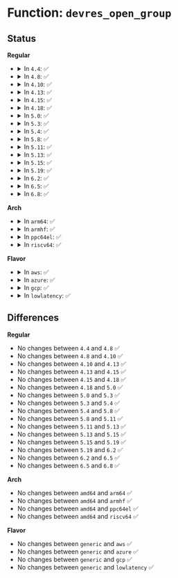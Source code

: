 # Function: <code>devres_open_group</code>

## Status
<b>Regular</b>
<ul>
<li>
<details>
<summary>In <code>4.4</code>: ✅</summary>

```c
void *devres_open_group(struct device *dev, void *id, gfp_t gfp);
```

**Collision:** Unique Global

**Inline:** No

**Transformation:** False

**Instances:**

```
In drivers/base/devres.c (ffffffff8154fb70)
Location: drivers/base/devres.c:533
Inline: False
Direct callers:
  - drivers/base/component.c:component_bind_all
  - drivers/base/component.c:component_bind_all
  - drivers/ata/libata-core.c:ata_host_alloc
  - drivers/ata/libata-sff.c:ata_pci_sff_prepare_host
  - drivers/ata/libata-sff.c:ata_pci_sff_activate_host
  - drivers/ata/libata-sff.c:ata_pci_sff_activate_host
  - drivers/ata/libata-sff.c:ata_pci_init_one
```
**Symbols:**

```
ffffffff8154fb70-ffffffff8154fc3c: devres_open_group (STB_GLOBAL)
```
</details>
</li>
<li>
<details>
<summary>In <code>4.8</code>: ✅</summary>

```c
void *devres_open_group(struct device *dev, void *id, gfp_t gfp);
```

**Collision:** Unique Global

**Inline:** No

**Transformation:** False

**Instances:**

```
In drivers/base/devres.c (ffffffff815a1940)
Location: drivers/base/devres.c:533
Inline: False
Direct callers:
  - drivers/base/component.c:component_bind_all
  - drivers/base/component.c:component_bind_all
  - drivers/ata/libata-core.c:ata_host_alloc
  - drivers/ata/libata-sff.c:ata_pci_init_one
  - drivers/ata/libata-sff.c:ata_pci_sff_activate_host
  - drivers/ata/libata-sff.c:ata_pci_sff_activate_host
  - drivers/ata/libata-sff.c:ata_pci_sff_prepare_host
```
**Symbols:**

```
ffffffff815a1940-ffffffff815a1a1d: devres_open_group (STB_GLOBAL)
```
</details>
</li>
<li>
<details>
<summary>In <code>4.10</code>: ✅</summary>

```c
void *devres_open_group(struct device *dev, void *id, gfp_t gfp);
```

**Collision:** Unique Global

**Inline:** No

**Transformation:** False

**Instances:**

```
In drivers/base/devres.c (ffffffff815d0060)
Location: drivers/base/devres.c:534
Inline: False
Direct callers:
  - drivers/base/component.c:component_bind_all
  - drivers/base/component.c:component_bind_all
  - drivers/ata/libata-core.c:ata_host_alloc
  - drivers/ata/libata-sff.c:ata_pci_init_one
  - drivers/ata/libata-sff.c:ata_pci_sff_activate_host
  - drivers/ata/libata-sff.c:ata_pci_sff_activate_host
  - drivers/ata/libata-sff.c:ata_pci_sff_prepare_host
```
**Symbols:**

```
ffffffff815d0060-ffffffff815d013d: devres_open_group (STB_GLOBAL)
```
</details>
</li>
<li>
<details>
<summary>In <code>4.13</code>: ✅</summary>

```c
void *devres_open_group(struct device *dev, void *id, gfp_t gfp);
```

**Collision:** Unique Global

**Inline:** No

**Transformation:** False

**Instances:**

```
In drivers/base/devres.c (ffffffff815e4700)
Location: drivers/base/devres.c:534
Inline: False
Direct callers:
  - drivers/base/component.c:component_bind_all
  - drivers/base/component.c:component_bind_all
  - drivers/ata/libata-core.c:ata_host_alloc
  - drivers/ata/libata-sff.c:ata_pci_init_one
  - drivers/ata/libata-sff.c:ata_pci_sff_activate_host
  - drivers/ata/libata-sff.c:ata_pci_sff_activate_host
  - drivers/ata/libata-sff.c:ata_pci_sff_prepare_host
```
**Symbols:**

```
ffffffff815e4700-ffffffff815e47dd: devres_open_group (STB_GLOBAL)
```
</details>
</li>
<li>
<details>
<summary>In <code>4.15</code>: ✅</summary>

```c
void *devres_open_group(struct device *dev, void *id, gfp_t gfp);
```

**Collision:** Unique Global

**Inline:** No

**Transformation:** False

**Instances:**

```
In drivers/base/devres.c (ffffffff8164b9d0)
Location: drivers/base/devres.c:534
Inline: False
Direct callers:
  - drivers/base/component.c:component_bind_all
  - drivers/base/component.c:component_bind_all
  - drivers/ata/libata-core.c:ata_host_alloc
  - drivers/ata/libata-sff.c:ata_pci_init_one
  - drivers/ata/libata-sff.c:ata_pci_sff_activate_host
  - drivers/ata/libata-sff.c:ata_pci_sff_activate_host
  - drivers/ata/libata-sff.c:ata_pci_sff_prepare_host
```
**Symbols:**

```
ffffffff8164b9d0-ffffffff8164baad: devres_open_group (STB_GLOBAL)
```
</details>
</li>
<li>
<details>
<summary>In <code>4.18</code>: ✅</summary>

```c
void *devres_open_group(struct device *dev, void *id, gfp_t gfp);
```

**Collision:** Unique Global

**Inline:** No

**Transformation:** False

**Instances:**

```
In drivers/base/devres.c (ffffffff81686fe0)
Location: drivers/base/devres.c:538
Inline: False
Direct callers:
  - drivers/base/component.c:component_bind_all
  - drivers/base/component.c:component_bind_all
  - drivers/ata/libata-core.c:ata_host_alloc
  - drivers/ata/libata-sff.c:ata_pci_init_one
  - drivers/ata/libata-sff.c:ata_pci_sff_activate_host
  - drivers/ata/libata-sff.c:ata_pci_sff_activate_host
  - drivers/ata/libata-sff.c:ata_pci_sff_prepare_host
```
**Symbols:**

```
ffffffff81686fe0-ffffffff816870ba: devres_open_group (STB_GLOBAL)
```
</details>
</li>
<li>
<details>
<summary>In <code>5.0</code>: ✅</summary>

```c
void *devres_open_group(struct device *dev, void *id, gfp_t gfp);
```

**Collision:** Unique Global

**Inline:** No

**Transformation:** False

**Instances:**

```
In drivers/base/devres.c (ffffffff816a70a0)
Location: drivers/base/devres.c:546
Inline: False
Direct callers:
  - drivers/base/component.c:component_bind_all
  - drivers/base/component.c:component_bind_all
  - drivers/base/component.c:try_to_bring_up_master
  - drivers/ata/libata-core.c:ata_host_alloc
  - drivers/ata/libata-sff.c:ata_pci_init_one
  - drivers/ata/libata-sff.c:ata_pci_sff_activate_host
  - drivers/ata/libata-sff.c:ata_pci_sff_activate_host
  - drivers/ata/libata-sff.c:ata_pci_sff_prepare_host
```
**Symbols:**

```
ffffffff816a70a0-ffffffff816a7178: devres_open_group (STB_GLOBAL)
```
</details>
</li>
<li>
<details>
<summary>In <code>5.3</code>: ✅</summary>

```c
void *devres_open_group(struct device *dev, void *id, gfp_t gfp);
```

**Collision:** Unique Global

**Inline:** No

**Transformation:** False

**Instances:**

```
In drivers/base/devres.c (ffffffff816e0180)
Location: drivers/base/devres.c:546
Inline: False
Direct callers:
  - drivers/base/component.c:component_bind_all
  - drivers/base/component.c:component_bind_all
  - drivers/base/component.c:try_to_bring_up_master
  - drivers/ata/libata-core.c:ata_host_alloc
  - drivers/ata/libata-sff.c:ata_pci_init_one
  - drivers/ata/libata-sff.c:ata_pci_sff_activate_host
  - drivers/ata/libata-sff.c:ata_pci_sff_activate_host
  - drivers/ata/libata-sff.c:ata_pci_sff_prepare_host
  - drivers/power/supply/power_supply_hwmon.c:power_supply_add_hwmon_sysfs
```
**Symbols:**

```
ffffffff816e0180-ffffffff816e025c: devres_open_group (STB_GLOBAL)
```
</details>
</li>
<li>
<details>
<summary>In <code>5.4</code>: ✅</summary>

```c
void *devres_open_group(struct device *dev, void *id, gfp_t gfp);
```

**Collision:** Unique Global

**Inline:** No

**Transformation:** False

**Instances:**

```
In drivers/base/devres.c (ffffffff817043c0)
Location: drivers/base/devres.c:546
Inline: False
Direct callers:
  - drivers/base/component.c:component_bind_all
  - drivers/base/component.c:component_bind_all
  - drivers/base/component.c:try_to_bring_up_master
  - drivers/ata/libata-core.c:ata_host_alloc
  - drivers/ata/libata-sff.c:ata_pci_init_one
  - drivers/ata/libata-sff.c:ata_pci_sff_activate_host
  - drivers/ata/libata-sff.c:ata_pci_sff_activate_host
  - drivers/ata/libata-sff.c:ata_pci_sff_prepare_host
  - drivers/power/supply/power_supply_hwmon.c:power_supply_add_hwmon_sysfs
```
**Symbols:**

```
ffffffff817043c0-ffffffff8170449c: devres_open_group (STB_GLOBAL)
```
</details>
</li>
<li>
<details>
<summary>In <code>5.8</code>: ✅</summary>

```c
void *devres_open_group(struct device *dev, void *id, gfp_t gfp);
```

**Collision:** Unique Global

**Inline:** No

**Transformation:** False

**Instances:**

```
In drivers/base/devres.c (ffffffff817be7f0)
Location: drivers/base/devres.c:546
Inline: False
Direct callers:
  - drivers/base/component.c:component_bind
  - drivers/base/component.c:component_bind
  - drivers/base/component.c:try_to_bring_up_master
  - drivers/ata/libata-core.c:ata_host_alloc
  - drivers/ata/libata-sff.c:ata_pci_init_one
  - drivers/ata/libata-sff.c:ata_pci_sff_activate_host
  - drivers/ata/libata-sff.c:ata_pci_sff_activate_host
  - drivers/ata/libata-sff.c:ata_pci_sff_prepare_host
  - drivers/power/supply/power_supply_hwmon.c:power_supply_add_hwmon_sysfs
```
**Symbols:**

```
ffffffff817be7f0-ffffffff817be8c9: devres_open_group (STB_GLOBAL)
```
</details>
</li>
<li>
<details>
<summary>In <code>5.11</code>: ✅</summary>

```c
void *devres_open_group(struct device *dev, void *id, gfp_t gfp);
```

**Collision:** Unique Global

**Inline:** No

**Transformation:** False

**Instances:**

```
In drivers/base/devres.c (ffffffff817d3550)
Location: drivers/base/devres.c:562
Inline: False
Direct callers:
  - drivers/base/component.c:component_bind
  - drivers/base/component.c:component_bind
  - drivers/base/component.c:try_to_bring_up_master
  - drivers/ata/libata-core.c:ata_host_alloc
  - drivers/ata/libata-sff.c:ata_pci_init_one
  - drivers/ata/libata-sff.c:ata_pci_sff_activate_host
  - drivers/ata/libata-sff.c:ata_pci_sff_activate_host
  - drivers/ata/libata-sff.c:ata_pci_sff_prepare_host
  - drivers/power/supply/power_supply_hwmon.c:power_supply_add_hwmon_sysfs
```
**Symbols:**

```
ffffffff817d3550-ffffffff817d3629: devres_open_group (STB_GLOBAL)
```
</details>
</li>
<li>
<details>
<summary>In <code>5.13</code>: ✅</summary>

```c
void *devres_open_group(struct device *dev, void *id, gfp_t gfp);
```

**Collision:** Unique Global

**Inline:** No

**Transformation:** False

**Instances:**

```
In drivers/base/devres.c (ffffffff817b6f60)
Location: drivers/base/devres.c:562
Inline: False
Direct callers:
  - drivers/base/component.c:component_bind
  - drivers/base/component.c:component_bind
  - drivers/base/component.c:try_to_bring_up_master
  - drivers/ata/libata-core.c:ata_host_alloc
  - drivers/ata/libata-sff.c:ata_pci_init_one
  - drivers/ata/libata-sff.c:ata_pci_sff_activate_host
  - drivers/ata/libata-sff.c:ata_pci_sff_activate_host
  - drivers/ata/libata-sff.c:ata_pci_sff_prepare_host
  - drivers/i2c/i2c-core-base.c:i2c_device_probe
  - drivers/power/supply/power_supply_hwmon.c:power_supply_add_hwmon_sysfs
```
**Symbols:**

```
ffffffff817b6f60-ffffffff817b7039: devres_open_group (STB_GLOBAL)
```
</details>
</li>
<li>
<details>
<summary>In <code>5.15</code>: ✅</summary>

```c
void *devres_open_group(struct device *dev, void *id, gfp_t gfp);
```

**Collision:** Unique Global

**Inline:** No

**Transformation:** False

**Instances:**

```
In drivers/base/devres.c (ffffffff81840960)
Location: drivers/base/devres.c:547
Inline: False
Direct callers:
  - drivers/base/component.c:component_bind
  - drivers/base/component.c:component_bind
  - drivers/base/component.c:try_to_bring_up_master
  - drivers/ata/libata-core.c:ata_host_alloc
  - drivers/ata/libata-sff.c:ata_pci_init_one
  - drivers/ata/libata-sff.c:ata_pci_sff_activate_host
  - drivers/ata/libata-sff.c:ata_pci_sff_activate_host
  - drivers/ata/libata-sff.c:ata_pci_sff_prepare_host
  - drivers/i2c/i2c-core-base.c:i2c_device_probe
  - drivers/power/supply/power_supply_hwmon.c:power_supply_add_hwmon_sysfs
```
**Symbols:**

```
ffffffff81840960-ffffffff81840af4: devres_open_group (STB_GLOBAL)
```
</details>
</li>
<li>
<details>
<summary>In <code>5.19</code>: ✅</summary>

```c
void *devres_open_group(struct device *dev, void *id, gfp_t gfp);
```

**Collision:** Unique Global

**Inline:** No

**Transformation:** False

**Instances:**

```
In drivers/base/devres.c (ffffffff81983bf0)
Location: drivers/base/devres.c:547
Inline: False
Direct callers:
  - drivers/base/component.c:component_bind
  - drivers/base/component.c:component_bind
  - drivers/base/component.c:try_to_bring_up_aggregate_device
  - drivers/ata/libata-core.c:ata_host_alloc
  - drivers/ata/libata-sff.c:ata_pci_init_one
  - drivers/ata/libata-sff.c:ata_pci_sff_activate_host
  - drivers/ata/libata-sff.c:ata_pci_sff_activate_host
  - drivers/ata/libata-sff.c:ata_pci_sff_prepare_host
  - drivers/i2c/i2c-core-base.c:i2c_device_probe
  - drivers/power/supply/power_supply_hwmon.c:power_supply_add_hwmon_sysfs
```
**Symbols:**

```
ffffffff81983bf0-ffffffff81983d9b: devres_open_group (STB_GLOBAL)
```
</details>
</li>
<li>
<details>
<summary>In <code>6.2</code>: ✅</summary>

```c
void *devres_open_group(struct device *dev, void *id, gfp_t gfp);
```

**Collision:** Unique Global

**Inline:** No

**Transformation:** False

**Instances:**

```
In drivers/base/devres.c (ffffffff81af1cb0)
Location: drivers/base/devres.c:552
Inline: False
Direct callers:
  - drivers/base/component.c:component_bind
  - drivers/base/component.c:component_bind
  - drivers/base/component.c:try_to_bring_up_aggregate_device
  - drivers/ata/libata-core.c:ata_host_alloc
  - drivers/ata/libata-sff.c:ata_pci_init_one
  - drivers/ata/libata-sff.c:ata_pci_sff_activate_host
  - drivers/ata/libata-sff.c:ata_pci_sff_activate_host
  - drivers/ata/libata-sff.c:ata_pci_sff_prepare_host
  - drivers/i2c/i2c-core-base.c:i2c_device_probe
  - drivers/power/supply/power_supply_hwmon.c:power_supply_add_hwmon_sysfs
```
**Symbols:**

```
ffffffff81af1cb0-ffffffff81af1e5d: devres_open_group (STB_GLOBAL)
```
</details>
</li>
<li>
<details>
<summary>In <code>6.5</code>: ✅</summary>

```c
void *devres_open_group(struct device *dev, void *id, gfp_t gfp);
```

**Collision:** Unique Global

**Inline:** No

**Transformation:** False

**Instances:**

```
In drivers/base/devres.c (ffffffff81b3fe30)
Location: drivers/base/devres.c:552
Inline: False
Direct callers:
  - drivers/base/component.c:component_bind
  - drivers/base/component.c:component_bind
  - drivers/base/component.c:try_to_bring_up_aggregate_device
  - drivers/ata/libata-core.c:ata_host_alloc
  - drivers/ata/libata-sff.c:ata_pci_init_one
  - drivers/ata/libata-sff.c:ata_pci_sff_activate_host
  - drivers/ata/libata-sff.c:ata_pci_sff_activate_host
  - drivers/ata/libata-sff.c:ata_pci_sff_prepare_host
  - drivers/i2c/i2c-core-base.c:i2c_device_probe
  - drivers/power/supply/power_supply_hwmon.c:power_supply_add_hwmon_sysfs
```
**Symbols:**

```
ffffffff81b3fe30-ffffffff81b3ffdd: devres_open_group (STB_GLOBAL)
```
</details>
</li>
<li>
<details>
<summary>In <code>6.8</code>: ✅</summary>

```c
void *devres_open_group(struct device *dev, void *id, gfp_t gfp);
```

**Collision:** Unique Global

**Inline:** No

**Transformation:** False

**Instances:**

```
In drivers/base/devres.c (ffffffff81b97cb0)
Location: drivers/base/devres.c:552
Inline: False
Direct callers:
  - drivers/base/component.c:component_bind
  - drivers/base/component.c:component_bind
  - drivers/base/component.c:try_to_bring_up_aggregate_device
  - drivers/ata/libata-core.c:ata_host_alloc
  - drivers/ata/libata-sff.c:ata_pci_init_one
  - drivers/ata/libata-sff.c:ata_pci_sff_activate_host
  - drivers/ata/libata-sff.c:ata_pci_sff_activate_host
  - drivers/ata/libata-sff.c:ata_pci_sff_prepare_host
  - drivers/i2c/i2c-core-base.c:i2c_device_probe
  - drivers/power/supply/power_supply_hwmon.c:power_supply_add_hwmon_sysfs
```
**Symbols:**

```
ffffffff81b97cb0-ffffffff81b97e7c: devres_open_group (STB_GLOBAL)
```
</details>
</li>
</ul>
<b>Arch</b>
<ul>
<li>
<details>
<summary>In <code>arm64</code>: ✅</summary>

```c
void *devres_open_group(struct device *dev, void *id, gfp_t gfp);
```

**Collision:** Unique Global

**Inline:** No

**Transformation:** False

**Instances:**

```
In drivers/base/devres.c (ffff8000108f0de8)
Location: drivers/base/devres.c:546
Inline: False
Direct callers:
  - drivers/base/component.c:component_bind_all
  - drivers/base/component.c:component_bind_all
  - drivers/base/component.c:try_to_bring_up_master
  - drivers/ata/libata-core.c:ata_host_alloc
  - drivers/ata/libata-sff.c:ata_pci_init_one
  - drivers/ata/libata-sff.c:ata_pci_sff_activate_host
  - drivers/ata/libata-sff.c:ata_pci_sff_activate_host
  - drivers/ata/libata-sff.c:ata_pci_sff_activate_host
  - drivers/ata/libata-sff.c:ata_pci_sff_prepare_host
  - drivers/ata/libahci_platform.c:ahci_platform_get_resources
  - drivers/power/supply/power_supply_hwmon.c:power_supply_add_hwmon_sysfs
  - drivers/edac/altera_edac.c:altr_edac_a10_device_add
  - drivers/edac/altera_edac.c:altr_edac_device_probe
  - drivers/edac/altera_edac.c:altr_sdram_probe
```
**Symbols:**

```
ffff8000108f0de8-ffff8000108f0f24: devres_open_group (STB_GLOBAL)
```
</details>
</li>
<li>
<details>
<summary>In <code>armhf</code>: ✅</summary>

```c
void *devres_open_group(struct device *dev, void *id, gfp_t gfp);
```

**Collision:** Unique Global

**Inline:** No

**Transformation:** False

**Instances:**

```
In drivers/base/devres.c (c09dd78c)
Location: drivers/base/devres.c:546
Inline: False
Direct callers:
  - drivers/base/component.c:component_bind_all
  - drivers/base/component.c:component_bind_all
  - drivers/ata/libata-core.c:ata_host_alloc
  - drivers/ata/libata-sff.c:ata_pci_init_one
  - drivers/ata/libata-sff.c:ata_pci_sff_activate_host
  - drivers/ata/libata-sff.c:ata_pci_sff_activate_host
  - drivers/ata/libata-sff.c:ata_pci_sff_activate_host
  - drivers/ata/libata-sff.c:ata_pci_sff_prepare_host
  - drivers/ata/libahci_platform.c:ahci_platform_get_resources
  - drivers/power/supply/power_supply_hwmon.c:power_supply_add_hwmon_sysfs
```
**Symbols:**

```
c09dd78c-c09dd858: devres_open_group (STB_GLOBAL)
```
</details>
</li>
<li>
<details>
<summary>In <code>ppc64el</code>: ✅</summary>

```c
void *devres_open_group(struct device *dev, void *id, gfp_t gfp);
```

**Collision:** Unique Global

**Inline:** No

**Transformation:** False

**Instances:**

```
In drivers/base/devres.c (c0000000009891f0)
Location: drivers/base/devres.c:546
Inline: False
Direct callers:
  - drivers/base/component.c:component_bind_all
  - drivers/base/component.c:component_bind_all
  - drivers/ata/libata-core.c:ata_host_alloc
  - drivers/ata/libata-sff.c:ata_pci_init_one
  - drivers/ata/libata-sff.c:ata_pci_sff_activate_host
  - drivers/ata/libata-sff.c:ata_pci_sff_activate_host
  - drivers/ata/libata-sff.c:ata_pci_sff_activate_host
  - drivers/ata/libata-sff.c:ata_pci_sff_prepare_host
  - drivers/power/supply/power_supply_hwmon.c:power_supply_add_hwmon_sysfs
```
**Symbols:**

```
c0000000009891f0-c000000000989308: devres_open_group (STB_GLOBAL)
```
</details>
</li>
<li>
<details>
<summary>In <code>riscv64</code>: ✅</summary>

```c
void *devres_open_group(struct device *dev, void *id, gfp_t gfp);
```

**Collision:** Unique Global

**Inline:** No

**Transformation:** False

**Instances:**

```
In drivers/base/devres.c (ffffffe0005827e8)
Location: drivers/base/devres.c:546
Inline: False
Direct callers:
  - drivers/base/component.c:component_bind_all
  - drivers/base/component.c:component_bind_all
  - drivers/ata/libata-core.c:ata_host_alloc
  - drivers/ata/libata-sff.c:ata_pci_init_one
  - drivers/ata/libata-sff.c:ata_pci_sff_activate_host
  - drivers/ata/libata-sff.c:ata_pci_sff_activate_host
  - drivers/ata/libata-sff.c:ata_pci_sff_prepare_host
  - drivers/power/supply/power_supply_hwmon.c:power_supply_add_hwmon_sysfs
```
**Symbols:**

```
ffffffe0005827e8-ffffffe0005828ac: devres_open_group (STB_GLOBAL)
```
</details>
</li>
</ul>
<b>Flavor</b>
<ul>
<li>
<details>
<summary>In <code>aws</code>: ✅</summary>

```c
void *devres_open_group(struct device *dev, void *id, gfp_t gfp);
```

**Collision:** Unique Global

**Inline:** No

**Transformation:** False

**Instances:**

```
In drivers/base/devres.c (ffffffff816c9b10)
Location: drivers/base/devres.c:546
Inline: False
Direct callers:
  - drivers/base/component.c:component_bind_all
  - drivers/base/component.c:component_bind_all
  - drivers/base/component.c:try_to_bring_up_master
  - drivers/ata/libata-core.c:ata_host_alloc
  - drivers/ata/libata-sff.c:ata_pci_init_one
  - drivers/ata/libata-sff.c:ata_pci_sff_activate_host
  - drivers/ata/libata-sff.c:ata_pci_sff_activate_host
  - drivers/ata/libata-sff.c:ata_pci_sff_prepare_host
  - drivers/power/supply/power_supply_hwmon.c:power_supply_add_hwmon_sysfs
```
**Symbols:**

```
ffffffff816c9b10-ffffffff816c9bec: devres_open_group (STB_GLOBAL)
```
</details>
</li>
<li>
<details>
<summary>In <code>azure</code>: ✅</summary>

```c
void *devres_open_group(struct device *dev, void *id, gfp_t gfp);
```

**Collision:** Unique Global

**Inline:** No

**Transformation:** False

**Instances:**

```
In drivers/base/devres.c (ffffffff816a4e40)
Location: drivers/base/devres.c:546
Inline: False
Direct callers:
  - drivers/base/component.c:component_bind_all
  - drivers/base/component.c:component_bind_all
  - drivers/base/component.c:try_to_bring_up_master
  - drivers/ata/libata-core.c:ata_host_alloc
  - drivers/ata/libata-sff.c:ata_pci_init_one
  - drivers/ata/libata-sff.c:ata_pci_sff_activate_host
  - drivers/ata/libata-sff.c:ata_pci_sff_activate_host
  - drivers/ata/libata-sff.c:ata_pci_sff_prepare_host
  - drivers/power/supply/power_supply_hwmon.c:power_supply_add_hwmon_sysfs
```
**Symbols:**

```
ffffffff816a4e40-ffffffff816a4f1c: devres_open_group (STB_GLOBAL)
```
</details>
</li>
<li>
<details>
<summary>In <code>gcp</code>: ✅</summary>

```c
void *devres_open_group(struct device *dev, void *id, gfp_t gfp);
```

**Collision:** Unique Global

**Inline:** No

**Transformation:** False

**Instances:**

```
In drivers/base/devres.c (ffffffff816f8080)
Location: drivers/base/devres.c:546
Inline: False
Direct callers:
  - drivers/base/component.c:component_bind_all
  - drivers/base/component.c:component_bind_all
  - drivers/base/component.c:try_to_bring_up_master
  - drivers/ata/libata-core.c:ata_host_alloc
  - drivers/ata/libata-sff.c:ata_pci_init_one
  - drivers/ata/libata-sff.c:ata_pci_sff_activate_host
  - drivers/ata/libata-sff.c:ata_pci_sff_activate_host
  - drivers/ata/libata-sff.c:ata_pci_sff_prepare_host
  - drivers/power/supply/power_supply_hwmon.c:power_supply_add_hwmon_sysfs
```
**Symbols:**

```
ffffffff816f8080-ffffffff816f815c: devres_open_group (STB_GLOBAL)
```
</details>
</li>
<li>
<details>
<summary>In <code>lowlatency</code>: ✅</summary>

```c
void *devres_open_group(struct device *dev, void *id, gfp_t gfp);
```

**Collision:** Unique Global

**Inline:** No

**Transformation:** False

**Instances:**

```
In drivers/base/devres.c (ffffffff81712920)
Location: drivers/base/devres.c:546
Inline: False
Direct callers:
  - drivers/base/component.c:component_bind_all
  - drivers/base/component.c:component_bind_all
  - drivers/base/component.c:try_to_bring_up_master
  - drivers/ata/libata-core.c:ata_host_alloc
  - drivers/ata/libata-sff.c:ata_pci_init_one
  - drivers/ata/libata-sff.c:ata_pci_sff_activate_host
  - drivers/ata/libata-sff.c:ata_pci_sff_activate_host
  - drivers/ata/libata-sff.c:ata_pci_sff_prepare_host
  - drivers/power/supply/power_supply_hwmon.c:power_supply_add_hwmon_sysfs
```
**Symbols:**

```
ffffffff81712920-ffffffff817129fc: devres_open_group (STB_GLOBAL)
```
</details>
</li>
</ul>

## Differences
<b>Regular</b>
<ul>
<li>
No changes between <code>4.4</code> and <code>4.8</code> ✅
</li>
<li>
No changes between <code>4.8</code> and <code>4.10</code> ✅
</li>
<li>
No changes between <code>4.10</code> and <code>4.13</code> ✅
</li>
<li>
No changes between <code>4.13</code> and <code>4.15</code> ✅
</li>
<li>
No changes between <code>4.15</code> and <code>4.18</code> ✅
</li>
<li>
No changes between <code>4.18</code> and <code>5.0</code> ✅
</li>
<li>
No changes between <code>5.0</code> and <code>5.3</code> ✅
</li>
<li>
No changes between <code>5.3</code> and <code>5.4</code> ✅
</li>
<li>
No changes between <code>5.4</code> and <code>5.8</code> ✅
</li>
<li>
No changes between <code>5.8</code> and <code>5.11</code> ✅
</li>
<li>
No changes between <code>5.11</code> and <code>5.13</code> ✅
</li>
<li>
No changes between <code>5.13</code> and <code>5.15</code> ✅
</li>
<li>
No changes between <code>5.15</code> and <code>5.19</code> ✅
</li>
<li>
No changes between <code>5.19</code> and <code>6.2</code> ✅
</li>
<li>
No changes between <code>6.2</code> and <code>6.5</code> ✅
</li>
<li>
No changes between <code>6.5</code> and <code>6.8</code> ✅
</li>
</ul>
<b>Arch</b>
<ul>
<li>
No changes between <code>amd64</code> and <code>arm64</code> ✅
</li>
<li>
No changes between <code>amd64</code> and <code>armhf</code> ✅
</li>
<li>
No changes between <code>amd64</code> and <code>ppc64el</code> ✅
</li>
<li>
No changes between <code>amd64</code> and <code>riscv64</code> ✅
</li>
</ul>
<b>Flavor</b>
<ul>
<li>
No changes between <code>generic</code> and <code>aws</code> ✅
</li>
<li>
No changes between <code>generic</code> and <code>azure</code> ✅
</li>
<li>
No changes between <code>generic</code> and <code>gcp</code> ✅
</li>
<li>
No changes between <code>generic</code> and <code>lowlatency</code> ✅
</li>
</ul>
